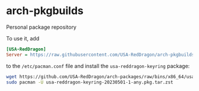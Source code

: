 # arch-pkgbuilds

Personal package repository

To use it, add

```ini
[USA-RedDragon]
Server = https://raw.githubusercontent.com/USA-RedDragon/arch-pkgbuilds/bins/$arch
```

to the `/etc/pacman.conf` file and install the `usa-reddragon-keyring` package:

```bash
wget https://github.com/USA-RedDragon/arch-packages/raw/bins/x86_64/usa-reddragon-keyring-20230501-1-any.pkg.tar.zst
sudo pacman -U usa-reddragon-keyring-20230501-1-any.pkg.tar.zst
```

